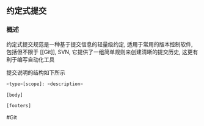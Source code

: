 ## 约定式提交
### 概述
约定式提交规范是一种基于提交信息的轻量级约定, 适用于常用的版本控制软件, 包括但不限于 [[Git]], SVN, 它提供了一组简单规则来创建清晰的提交历史, 这更有利于编写自动化工具

提交说明的结构如下所示

```bash
<type>[scope]: <description>

[body]

[footers]
```

#Git 